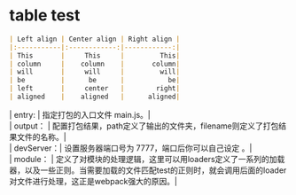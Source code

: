 # table test


```md
| Left align | Center align | Right align |
|:-----------|:------------:|------------:|
| This       |     This     |         This|
| column     |    column    |       column|
| will       |     will     |         will|
| be         |      be      |           be|
| left       |     center   |        right|
| aligned    |    aligned   |      aligned|
``` 


| entry:     | 指定打包的入口文件 main.js。|   
| output：   | 配置打包结果，path定义了输出的文件夹，filename则定义了打包结果文件的名称。|   
| devServer：| 设置服务器端口号为 7777，端口后你可以自己设定 。|   
| module：   | 定义了对模块的处理逻辑，这里可以用loaders定义了一系列的加载器，以及一些正则。当需要加载的文件匹配test的正则时，就会调用后面的loader对文件进行处理，这正是webpack强大的原因。|   
